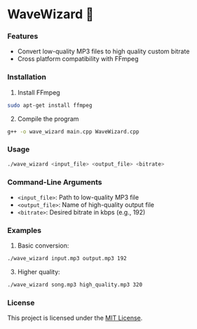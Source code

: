 # WaveWizard :musical_note:

### Features

- Convert low-quality MP3 files to high quality custom bitrate
- Cross platform compatibility with FFmpeg

### Installation

1. Install FFmpeg
```bash
sudo apt-get install ffmpeg
```

2. Compile the program
   
```bash
g++ -o wave_wizard main.cpp WaveWizard.cpp
```

### Usage

```bash
./wave_wizard <input_file> <output_file> <bitrate>
```


### Command-Line Arguments

- `<input_file>`: Path to low-quality MP3 file
- `<output_file>`: Name of high-quality output file
- `<bitrate>`: Desired bitrate in kbps (e.g., 192)

### Examples

1. Basic conversion:

```bash
./wave_wizard input.mp3 output.mp3 192
```

3. Higher quality:
```bash
./wave_wizard song.mp3 high_quality.mp3 320
```

### License
This project is licensed under the [MIT License](LICENSE).
